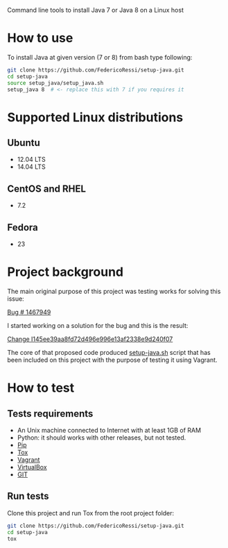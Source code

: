 Command line tools to install Java 7 or Java 8 on a Linux host

# How to use

To install Java at given version (7 or 8) from bash type following:

```bash
git clone https://github.com/FedericoRessi/setup-java.git
cd setup-java
source setup_java/setup_java.sh
setup_java 8  # <- replace this with 7 if you requires it
```

# Supported Linux distributions

## Ubuntu
  - 12.04 LTS
  - 14.04 LTS

## CentOS and RHEL
  - 7.2

## Fedora
  - 23


# Project background

The main original purpose of this project was testing works for solving this
issue:

[Bug # 1467949](https://bugs.launchpad.net/networking-odl/+bug/1467949)

I started working on a solution for the bug and this is the result:

[Change I145ee39aa8fd72d496e996e13af2338e9d240f07](https://review.openstack.org/#/c/218210/)

The core of that proposed code produced
[setup-java.sh](https://github.com/FedericoRessi/setup-java/blob/master/setup_java/setup_java.sh)
script that has been included on this project with the purpose of testing it
using Vagrant.

# How to test

## Tests requirements

- An Unix machine connected to Internet with at least 1GB of RAM
- Python: it should works with other releases, but not tested.
- [Pip](http://pip.readthedocs.org/en/stable/installing/)
- [Tox](https://tox.readthedocs.org/en/latest/)
- [Vagrant](https://www.vagrantup.com/)
- [VirtualBox](https://www.virtualbox.org/wiki/Downloads)
- [GIT](https://git-scm.com/)

## Run tests

Clone this project and run Tox from the root project folder:

```bash
git clone https://github.com/FedericoRessi/setup-java.git
cd setup-java
tox
```

